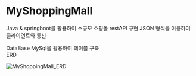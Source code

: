 # MyShoppingMall

Java & springboot를 활용하여 소규모 쇼핑몰 restAPI 구현
JSON 형식을 이용하여 클라이언트와 통신

DataBase
MySql을 활용하여 테이블 구축
<br>
ERD 

![MyShoppingMall_ERD](https://user-images.githubusercontent.com/106096410/221488204-34744f86-cb7a-4fb8-abc5-49434f44e3a2.png)
